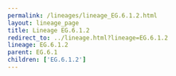 ```yaml
---
permalink: /lineages/lineage_EG.6.1.2.html
layout: lineage_page
title: Lineage EG.6.1.2
redirect_to: ../lineage.html?lineage=EG.6.1.2
lineage: EG.6.1.2
parent: EG.6.1
children: ['EG.6.1.2']
---
```


